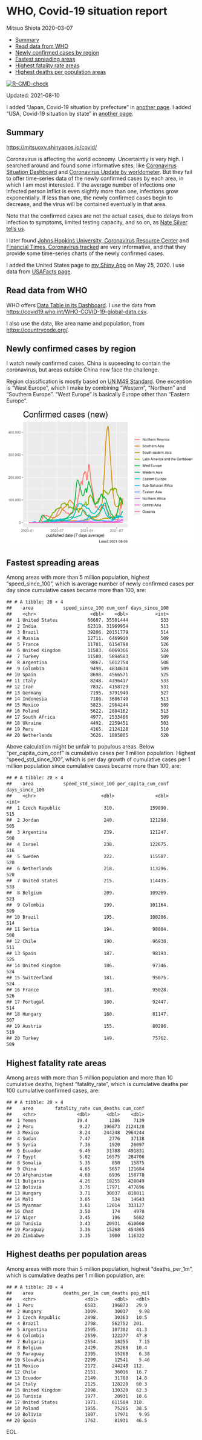 WHO, Covid-19 situation report
================
Mitsuo Shiota
2020-03-07

-   [Summary](#summary)
-   [Read data from WHO](#read-data-from-who)
-   [Newly confirmed cases by region](#newly-confirmed-cases-by-region)
-   [Fastest spreading areas](#fastest-spreading-areas)
-   [Highest fatality rate areas](#highest-fatality-rate-areas)
-   [Highest deaths per population
    areas](#highest-deaths-per-population-areas)

<!-- badges: start -->

[![R-CMD-check](https://github.com/mitsuoxv/covid/workflows/R-CMD-check/badge.svg)](https://github.com/mitsuoxv/covid/actions)
<!-- badges: end -->

Updated: 2021-08-10

I added “Japan, Covid-19 situation by prefecture” in [another
page](Japan.md). I added “USA, Covid-19 situation by state” in [another
page](USA.md).

## Summary

<https://mitsuoxv.shinyapps.io/covid/>

Coronavirus is affecting the world economy. Uncertaintiy is very high. I
searched around and found some informative sites, like [Coronavirus
Situation
Dashboard](https://who.maps.arcgis.com/apps/opsdashboard/index.html#/c88e37cfc43b4ed3baf977d77e4a0667)
and [Coronavirus Update by
worldometer](https://www.worldometers.info/coronavirus/). But they fail
to offer time-series data of the newly confirmed cases by each area, in
which I am most interested. If the average number of infections one
infected person inflict is even slightly more than one, infections grow
exponentially. If less than one, the newly confirmed cases begin to
decrease, and the virus will be contained eventually in that area.

Note that the confirmed cases are not the actual cases, due to delays
from infection to symptoms, limited testing capacity, and so on, as
[Nate Silver tells
us](https://fivethirtyeight.com/features/coronavirus-case-counts-are-meaningless/).

I later found [Johns Hopkins University, Coronavirus Resource
Center](https://coronavirus.jhu.edu/) and [Financial Times, Coronavirus
tracked](https://www.ft.com/content/a26fbf7e-48f8-11ea-aeb3-955839e06441)
are very informative, and that they provide some time-series charts of
the newly confirmed cases.

I added the United States page to [my Shiny
App](https://mitsuoxv.shinyapps.io/covid/) on May 25, 2020. I use data
from [USAFacts
page](https://usafacts.org/visualizations/coronavirus-covid-19-spread-map/).

## Read data from WHO

WHO offers [Data Table in its Dashboard](https://covid19.who.int/table).
I use the data from
<https://covid19.who.int/WHO-COVID-19-global-data.csv>.

I also use the data, like area name and population, from
<https://countrycode.org/>.

## Newly confirmed cases by region

I watch newly confirmed cases. China is suceeding to contain the
coronavirus, but areas outside China now face the challenge.

Region classification is mostly based on [UN M49
Standard](https://unstats.un.org/unsd/methodology/m49/). One exception
is “West Europe”, which I make by combining “Western”, “Northern” and
“Southern Europe”. “West Europe” is basically Europe other than “Eastern
Europe”.

![](README_files/figure-gfm/chart-1.png)<!-- -->

## Fastest spreading areas

Among areas with more than 5 million population, highest
“speed\_since\_100”, which is average number of newly confirmed cases
per day since cumulative cases became more than 100, are:

    ## # A tibble: 20 × 4
    ##    area           speed_since_100 cum_conf days_since_100
    ##    <chr>                    <dbl>    <dbl>          <int>
    ##  1 United States           66607. 35501444            533
    ##  2 India                   62319. 31969954            513
    ##  3 Brazil                  39206. 20151779            514
    ##  4 Russia                  12711.  6469910            509
    ##  5 France                  11701.  6154798            526
    ##  6 United Kingdom          11583.  6069366            524
    ##  7 Turkey                  11580.  5894583            509
    ##  8 Argentina                9867.  5012754            508
    ##  9 Colombia                 9498.  4834634            509
    ## 10 Spain                    8698.  4566571            525
    ## 11 Italy                    8248.  4396417            533
    ## 12 Iran                     7832.  4158729            531
    ## 13 Germany                  7195.  3791949            527
    ## 14 Indonesia                7186.  3686740            513
    ## 15 Mexico                   5823.  2964244            509
    ## 16 Poland                   5622.  2884162            513
    ## 17 South Africa             4977.  2533466            509
    ## 18 Ukraine                  4492.  2259451            503
    ## 19 Peru                     4165.  2124128            510
    ## 20 Netherlands              3626.  1885805            520

Above calculation might be unfair to populous areas. Below
“per\_capita\_cum\_conf” is cumulative cases per 1 million population.
Highest “speed\_std\_since\_100”, which is per day growth of cumulative
cases per 1 million population since cumulative cases became more than
100, are:

    ## # A tibble: 20 × 4
    ##    area           speed_std_since_100 per_capita_cum_conf days_since_100
    ##    <chr>                        <dbl>               <dbl>          <int>
    ##  1 Czech Republic                310.             159890.            515
    ##  2 Jordan                        240.             121298.            505
    ##  3 Argentina                     239.             121247.            508
    ##  4 Israel                        238.             122675.            516
    ##  5 Sweden                        222.             115587.            520
    ##  6 Netherlands                   218.             113296.            520
    ##  7 United States                 215.             114435.            533
    ##  8 Belgium                       209.             109269.            523
    ##  9 Colombia                      199.             101164.            509
    ## 10 Brazil                        195.             100206.            514
    ## 11 Serbia                        194.              98804.            508
    ## 12 Chile                         190.              96938.            511
    ## 13 Spain                         187.              98193.            525
    ## 14 United Kingdom                186.              97346.            524
    ## 15 Switzerland                   181.              95075.            524
    ## 16 France                        181.              95028.            526
    ## 17 Portugal                      180.              92447.            514
    ## 18 Hungary                       160.              81147.            507
    ## 19 Austria                       155.              80286.            519
    ## 20 Turkey                        149.              75762.            509

## Highest fatality rate areas

Among areas with more than 5 million population and more than 10
cumulative deaths, highest “fatality\_rate”, which is cumulative deaths
per 100 cumulative confirmed cases, are:

    ## # A tibble: 20 × 4
    ##    area        fatality_rate cum_deaths cum_conf
    ##    <chr>               <dbl>      <dbl>    <dbl>
    ##  1 Yemen               19.4        1386     7139
    ##  2 Peru                 9.27     196873  2124128
    ##  3 Mexico               8.24     244248  2964244
    ##  4 Sudan                7.47       2776    37138
    ##  5 Syria                7.36       1920    26097
    ##  6 Ecuador              6.46      31788   491831
    ##  7 Egypt                5.82      16575   284706
    ##  8 Somalia              5.35        850    15875
    ##  9 China                4.65       5657   121684
    ## 10 Afghanistan          4.60       6936   150778
    ## 11 Bulgaria             4.26      18255   428049
    ## 12 Bolivia              3.76      17971   477696
    ## 13 Hungary              3.71      30037   810011
    ## 14 Mali                 3.65        534    14643
    ## 15 Myanmar              3.61      12014   333127
    ## 16 Chad                 3.50        174     4978
    ## 17 Niger                3.45        196     5682
    ## 18 Tunisia              3.43      20931   610660
    ## 19 Paraguay             3.36      15268   454865
    ## 20 Zimbabwe             3.35       3900   116322

## Highest deaths per population areas

Among areas with more than 5 million population, highest
“deaths\_per\_1m”, which is cumulative deaths per 1 million population,
are:

    ## # A tibble: 20 × 4
    ##    area           deaths_per_1m cum_deaths pop_mil
    ##    <chr>                  <dbl>      <dbl>   <dbl>
    ##  1 Peru                   6583.     196873   29.9 
    ##  2 Hungary                3009.      30037    9.98
    ##  3 Czech Republic         2898.      30363   10.5 
    ##  4 Brazil                 2798.     562752  201.  
    ##  5 Argentina              2595.     107302   41.3 
    ##  6 Colombia               2559.     122277   47.8 
    ##  7 Bulgaria               2554.      18255    7.15
    ##  8 Belgium                2429.      25268   10.4 
    ##  9 Paraguay               2395.      15268    6.38
    ## 10 Slovakia               2299.      12541    5.46
    ## 11 Mexico                 2172.     244248  112.  
    ## 12 Chile                  2151.      36016   16.7 
    ## 13 Ecuador                2149.      31788   14.8 
    ## 14 Italy                  2125.     128220   60.3 
    ## 15 United Kingdom         2090.     130320   62.3 
    ## 16 Tunisia                1977.      20931   10.6 
    ## 17 United States          1971.     611504  310.  
    ## 18 Poland                 1955.      75285   38.5 
    ## 19 Bolivia                1807.      17971    9.95
    ## 20 Spain                  1762.      81931   46.5

EOL
